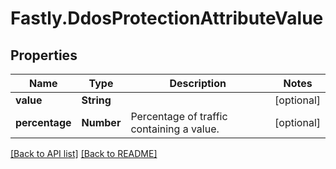 # Fastly.DdosProtectionAttributeValue

## Properties

Name | Type | Description | Notes
------------ | ------------- | ------------- | -------------
**value** | **String** |  | [optional] 
**percentage** | **Number** | Percentage of traffic containing a value. | [optional] 


[[Back to API list]](../../README.md#endpoints) [[Back to README]](../../README.md)
